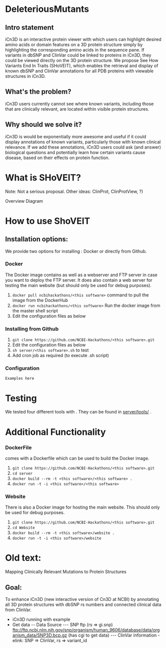 # DeleteriousMutants

## Intro statement

iCn3D is an interactive protein viewer with which users can highlight desired amino acids or domain features on a 3D protein structure simply by highlighting the corresponding amino acids in the sequence pane. If variants in dbSNP and ClinVar could be linked to proteins in iCn3D, they could be viewed directly on the 3D protein structure. We propose See How Variants End In Traits (SHoVEIT), which enables the retrieval and display of known dbSNP and ClinVar annotations for all PDB proteins with viewable structures in iCn3D.

## What's the problem?

iCn3D users currently cannot see where known variants, including those that are clinically relevant, are located within visible protein structures.

## Why should we solve it?

iCn3D is would be exponentially more awesome and useful if it could display annotations of known variants, particularly those with known clinical relevance. If we add these annotations, iCn3D users could ask (and answer) biological questions and potentially learn how certain variants cause disease, based on their effects on protein function.

# What is SHoVEIT?
Note: Not a serious proposal. Other ideas: ClinProt, ClinProtView, ?)

Overview Diagram

# How to use ShoVEIT

## Installation options:

We provide two options for installing <this software>: Docker or directly from Github.

### Docker

The Docker image contains <this software> as well as a webserver and FTP server in case you want to deploy the FTP server. It does also contain a web server for testing the <this software> main website (but should only be used for debug purposes).

1. `docker pull ncbihackathons/<this software>` command to pull the image from the DockerHub
2. `docker run ncbihackathons/<this software>` Run the docker image from the master shell script
3. Edit the configuration files as below

### Installing <this software> from Github

1. `git clone https://github.com/NCBI-Hackathons/<this software>.git`
2. Edit the configuration files as below
3. `sh server/<this software>.sh` to test
4. Add cron job as required (to execute <this software>.sh script)

### Configuration

```Examples here```

# Testing

We tested four different tools with <this software>. They can be found in [server/tools/](server/tools/) . 

# Additional Functionality

### DockerFile

<this software> comes with a Dockerfile which can be used to build the Docker image.

  1. `git clone https://github.com/NCBI-Hackathons/<this software>.git`
  2. `cd server`
  3. `docker build --rm -t <this software>/<this software> .`
  4. `docker run -t -i <this software>/<this software>`
  
### Website

There is also a Docker image for hosting the main website. This should only be used for debug purposes.

  1. `git clone https://github.com/NCBI-Hackathons/<this software>.git`
  2. `cd Website`
  3. `docker build --rm -t <this software>/website .`
  4. `docker run -t -i <this software>/website`
  
  
  
  # Old text:

Mapping Clinically Relevant Mutations to Protein Structures

## Goal:
To enhance iCn3D (new interactive version of Cn3D at NCBI) by annotating all 3D protein structures with dbSNP rs numbers and connected clinical data from ClinVar.

- iCn3D running with example
- Get data
-- Data Source
--- SNP ftp (rs => gi.snp)
ftp://ftp.ncbi.nlm.nih.gov/snp/organism/human_9606/database/data/organism_data/SNP3D.bcp.gz
(has cgi to get data)
--- ClinVar information - elink: SNP => ClinVar, rs => variant_id
